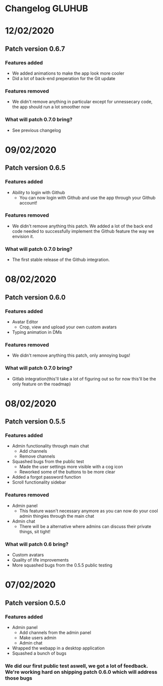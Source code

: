 # Changelog GLUHUB

# 12/02/2020
## Patch version 0.6.7
### Features added
- We added animations to make the app look more cooler
- Did a lot of back-end preperation for the Git update

### Features removed
- We didn't remove anything in particular except for unnessecary code, the app should run a lot smoother now
### What will patch 0.7.0 bring?
- See previous changelog


# 09/02/2020
## Patch version 0.6.5
### Features added
- Ability to login with Github
    - You can now login with Github and use the app through your Github account!
### Features removed
- We didn't remove anything this patch. We added a lot of the back end code needed to successfully implement the Github feature the way we envision it.
### What will patch 0.7.0 bring?
- The first stable release of the Github integration.

# 08/02/2020
## Patch version 0.6.0
### Features added
- Avatar Editor
    - Crop, view and upload your own custom avatars
- Typing animation in DMs

### Features removed
- We didn't remove anything this patch, only annoying bugs!

### What will patch 0.7.0 bring?
- Gitlab integration(this'll take a lot of figuring out so for now this'll be the only feature on the roadmap)

# 08/02/2020

## Patch version 0.5.5
### Features added
- Admin functionality through main chat
    - Add channels
    - Remove channels
- Squashed bugs from the public test
    - Made the user settings more visible with a cog icon
    - Reworked some of the buttons to be more clear
- Added a forgot password function
- Scroll functionality sidebar
### Features removed
- Admin panel
    - This feature wasn't necessary anymore as you can now do your cool admin thingies through the main chat
- Admin chat
    - There will be a alternative where admins can discuss their private things, sit tight!

### What will patch 0.6 bring?
- Custom avatars
- Quality of life improvements
- More squashed bugs from the 0.5.5 public testing


# 07/02/2020

## Patch version 0.5.0
### Features added
- Admin panel
    - Add channels from the admin panel
    - Make users admin
    - Admin chat
- Wrapped the webapp in a desktop application
- Squashed a bunch of bugs

### We did our first public test aswell, we got a lot of feedback. We're working hard on shipping patch 0.6.0 which will address those bugs




